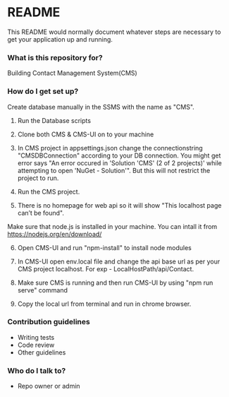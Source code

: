 # README #

This README would normally document whatever steps are necessary to get your application up and running.

### What is this repository for? ###

Building Contact Management System(CMS)

### How do I get set up? ###

Create database manually in the SSMS with the name as "CMS".

1. Run the Database scripts

2. Clone both CMS & CMS-UI on to your machine

3. In CMS project in appsettings.json change the connectionstring "CMSDBConnection" according to your DB connection. You might get error says "An error occured in 'Solution 'CMS' (2 of 2 projects)' while attempting to open 'NuGet - Solution'". But this will not restrict the project to run.

4. Run the CMS project.

5. There is no homepage for web api so it will show "This localhost page can’t be found".

Make sure that node.js is installed in your machine. You can intall it from https://nodejs.org/en/download/ 


6. Open CMS-UI and run "npm-install" to install node modules

7. In CMS-UI open env.local file and change the api base url as per your CMS project localhost. For exp - LocalHostPath/api/Contact.


8. Make sure CMS is running and then run CMS-UI by using "npm run serve" command

9. Copy the local url from terminal and run in chrome browser.

### Contribution guidelines ###

* Writing tests
* Code review
* Other guidelines

### Who do I talk to? ###

* Repo owner or admin
